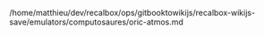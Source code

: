/home/matthieu/dev/recalbox/ops/gitbooktowikijs/recalbox-wikijs-save/emulators/computosaures/oric-atmos.md